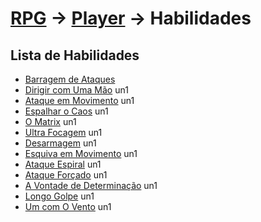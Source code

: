 # [RPG](../../RPG.md) -> [Player](../Player.md) -> Habilidades

## Lista de Habilidades

- [Barragem de Ataques](./Habilidades/Barragem-de-Ataques.md)  
- [Dirigir com Uma Mão](./Habilidades/Dirigir-com-Uma-Mão.md) un1  
- [Ataque em Movimento](./Habilidades/Ataque-em-Movimento.md) un1  
- [Espalhar o Caos](./Habilidades/Espalhar-o-Caos.md) un1  
- [O Matrix](./Habilidades/O-Matrix.md) un1  
- [Ultra Focagem](./Habilidades/Ultra-Focagem.md) un1  
- [Desarmagem](./Habilidades/Desarmagem.md) un1  
- [Esquiva em Movimento](./Habilidades/Esquiva-em-Movimento.md) un1  
- [Ataque Espiral](./Habilidades/Ataque-Espiral.md) un1  
- [Ataque Forçado](./Habilidades/Ataque-Forçado.md) un1  
- [A Vontade de Determinação](./Habilidades/A-Vontade-de-Determinação.md) un1  
- [Longo Golpe](./Habilidades/Longo-Golpe.md) un1  
- [Um com O Vento](./Habilidades/Um-com-o-Vento.md) un1
